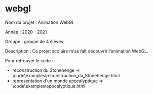 # webgl
Nom du projet : Animation WebGL

Année : 2020 - 2021

Groupe : groupe de 4 élèves

Description : Ce projet scolaire m'as fait découvrir l'animation WebGL.

Pour retrouver le code :

* reconstruction du Stonehenge => \code\examples\reconstruction_du_Stonehenge.html
* representation d'un monde apocalyptique => \code\examples\apocalyptique.html
